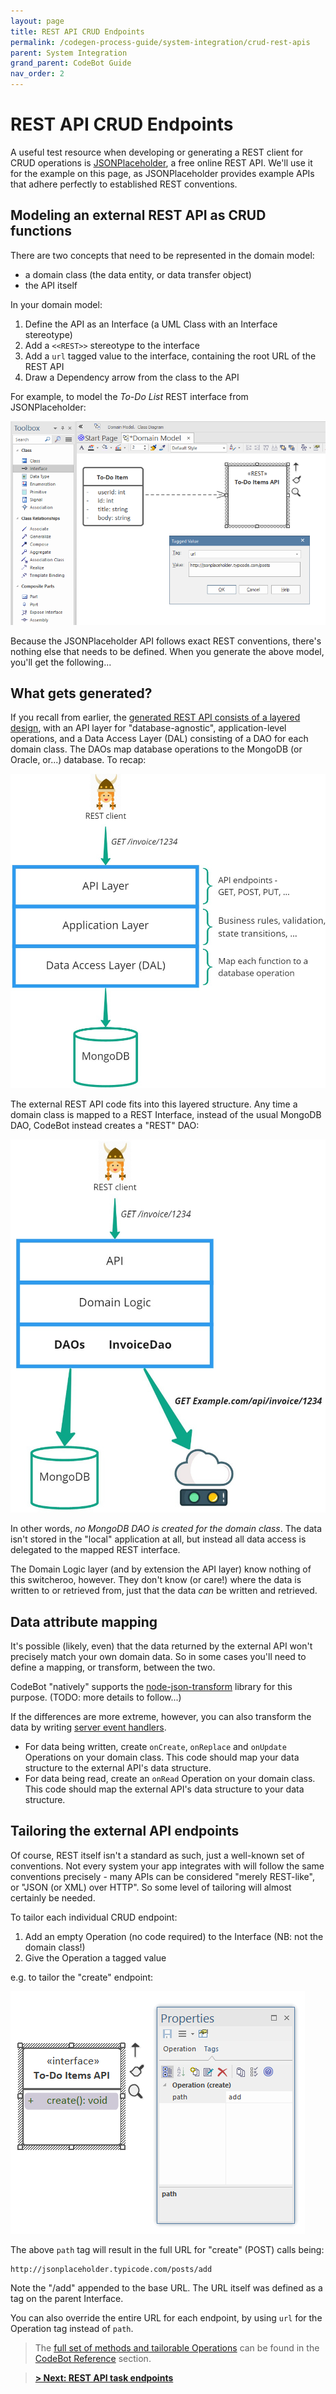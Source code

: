 ```yaml
---
layout: page
title: REST API CRUD Endpoints
permalink: /codegen-process-guide/system-integration/crud-rest-apis
parent: System Integration
grand_parent: CodeBot Guide
nav_order: 2
---
```


# REST API CRUD Endpoints

A useful test resource when developing or generating a REST client for CRUD operations is [JSONPlaceholder](http://jsonplaceholder.typicode.com/), a free online REST API. We'll use it for the example on this page, as JSONPlaceholder provides example APIs that adhere perfectly to established REST conventions.


## Modeling an external REST API as CRUD functions

There are two concepts that need to be represented in the domain model:

* a domain class (the data entity, or data transfer object)
* the API itself

In your domain model:

1. Define the API as an Interface (a UML Class with an Interface stereotype)
2. Add a `<<REST>>` stereotype to the interface
3. Add a `url` tagged value to the interface, containing the root URL of the REST API
5. Draw a Dependency arrow from the class to the API

For example, to model the *To-Do List* REST interface from JSONPlaceholder:

![Linking a domain class to an external REST API](../../images/system-integration/ToDoItems-REST-API.png "Linking a domain class to an external REST API")

Because the JSONPlaceholder API follows exact REST conventions, there's nothing else that needs to be defined. When you generate the above model, you'll get the following...

## What gets generated?

If you recall from earlier, the [generated REST API consists of a layered design](../domain-modeling/what-gets-generated), with an API layer for "database-agnostic", application-level operations, and a Data Access Layer (DAL) consisting of a DAO for each domain class. The DAOs map database operations to the MongoDB (or Oracle, or...) database. To recap:

![Generated API layers](../../images/domain-model/generated-api-layers.jpg "Generated API layers")

The external REST API code fits into this layered structure. Any time a domain class is mapped to a REST Interface, instead of the usual MongoDB DAO, CodeBot instead creates a "REST" DAO:

![Generated API layers with a REST DAO](../../images/system-integration/invoice-rest-dao.jpg "Generated API layers with a REST DAO")

In other words, *no MongoDB DAO is created for the domain class*. The data isn't stored in the "local" application at all, but instead all data access is delegated to the mapped REST interface.

The Domain Logic layer (and by extension the API layer) know nothing of this switcheroo, however. They don't know (or care!) where the data is written to or retrieved from, just that the data *can* be written and retrieved.

## Data attribute mapping

It's possible (likely, even) that the data returned by the external API won't precisely match your own domain data. So in some cases you'll need to define a mapping, or transform, between the two.

CodeBot "natively" supports the [node-json-transform](https://www.npmjs.com/package/node-json-transform) library for this purpose. (TODO: more details to follow...)

If the differences are more extreme, however, you can also transform the data by writing [server event handlers](../low-code/server-event-handlers).

* For data being written, create `onCreate`, `onReplace` and `onUpdate` Operations on your domain class. This code should map your data structure to the external API's data structure.
* For data being read, create an `onRead` Operation on your domain class. This code should map the external API's data structure to your data structure.


## Tailoring the external API endpoints

Of course, REST itself isn't a standard as such, just a well-known set of conventions. Not every system your app integrates with will follow the same conventions precisely - many APIs can be considered "merely REST-like", or "JSON (or XML) over HTTP". So some level of tailoring will almost certainly be needed.

To tailor each individual CRUD endpoint:

1. Add an empty Operation (no code required) to the Interface (NB: not the domain class!)
2. Give the Operation a tagged value

e.g. to tailor the "create" endpoint:

![Generated API layers with a REST DAO](../../images/system-integration/create-path.png "Generated API layers with a REST DAO")

The above `path` tag will result in the full URL for "create" (POST) calls being:

```http
http://jsonplaceholder.typicode.com/posts/add
```

Note the "/add" appended to the base URL. The URL itself was defined as a tag on the parent Interface.

You can also override the entire URL for each endpoint, by using `url` for the Operation tag instead of `path`.

> The [full set of methods and tailorable Operations](../../codebot-reference/external-rest-endpoints) can be found in the [CodeBot Reference](../../codebot-reference/) section.

> **[> Next: REST API task endpoints](task-rest-apis)**


